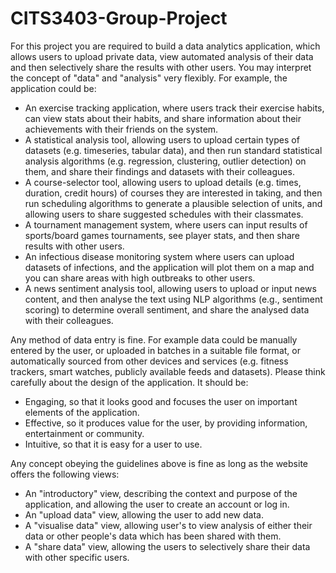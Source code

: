 # CITS3403-Group-Project

For this project you are required to build a data analytics application, which allows users to upload private data, view automated analysis of their data and then selectively share the results with other users. You may interpret the concept of "data" and "analysis" very flexibly. For example, the application could be:

- An exercise tracking application, where users track their exercise habits, can view stats about their habits, and share information about their achievements with their friends on the system.
- A statistical analysis tool, allowing users to upload certain types of datasets (e.g. timeseries, tabular data), and then run standard statistical analysis algorithms (e.g. regression, clustering, outlier detection) on them, and share their findings and datasets with their colleagues.
- A course-selector tool, allowing users to upload details (e.g. times, duration, credit hours) of courses they are interested in taking, and then run scheduling algorithms to generate a plausible selection of units, and allowing users to share suggested schedules with their classmates.
- A tournament management system, where users can input results of sports/board games tournaments, see player stats, and then share results with other users.
- An infectious disease monitoring system where users can upload datasets of infections, and the application will plot them on a map and you can share areas with high outbreaks to other users.
- A news sentiment analysis tool, allowing users to upload or input news content, and then analyse the text using NLP algorithms (e.g., sentiment scoring) to determine overall sentiment, and share the analysed data with their colleagues.
  
Any method of data entry is fine. For example data could be manually entered by the user, or uploaded in batches in a suitable file format, or automatically sourced from other devices and services (e.g. fitness trackers, smart watches, publicly available feeds and datasets). Please think carefully about the design of the application. It should be:
- Engaging, so that it looks good and focuses the user on important elements of the application.
- Effective, so it produces value for the user, by providing information, entertainment or community.
- Intuitive, so that it is easy for a user to use.
  
Any concept obeying the guidelines above is fine as long as the website offers the following views:
- An "introductory" view, describing the context and purpose of the application, and allowing the user to create an account or log in.
- An "upload data" view, allowing the user to add new data.
- A "visualise data" view, allowing user's to view analysis of either their data or other people's data which has been shared with them.
- A "share data" view, allowing the users to selectively share their data with other specific users.
